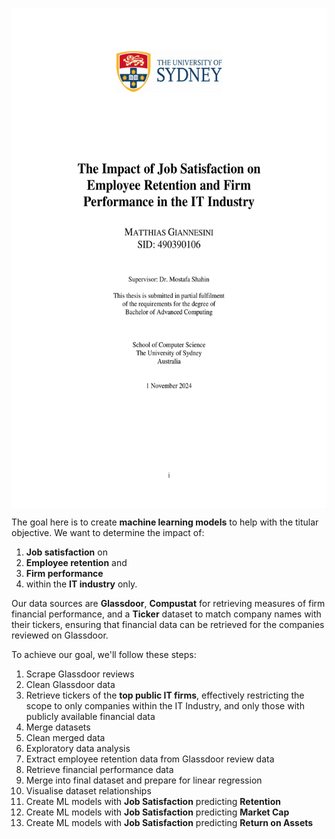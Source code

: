 <p align="center">
  <img align="center" src="final-thesis-cover.png" height="800" />
</p>




The goal here is to create **machine learning models** to help with the titular objective. We want to determine the impact of:
1. **Job satisfaction** on
1. **Employee retention** and
2. **Firm performance**
3. within the **IT industry** only.

Our data sources are **Glassdoor**, **Compustat** for retrieving measures of firm financial performance, and a **Ticker** dataset to match company names with their tickers, ensuring that financial data can be retrieved for the companies reviewed on Glassdoor. 

To achieve our goal, we'll follow these steps:
1. Scrape Glassdoor reviews
2. Clean Glassdoor data
3. Retrieve tickers of the **top public IT firms**, effectively restricting the scope to only companies within the IT Industry, and only those with publicly available financial data
4. Merge datasets
5. Clean merged data
6. Exploratory data analysis
7. Extract employee retention data from Glassdoor review data
8. Retrieve financial performance data
9. Merge into final dataset and prepare for linear regression
10. Visualise dataset relationships
11. Create ML models with **Job Satisfaction** predicting **Retention**
12. Create ML models with **Job Satisfaction** predicting **Market Cap**
13. Create ML models with **Job Satisfaction** predicting **Return on Assets**
